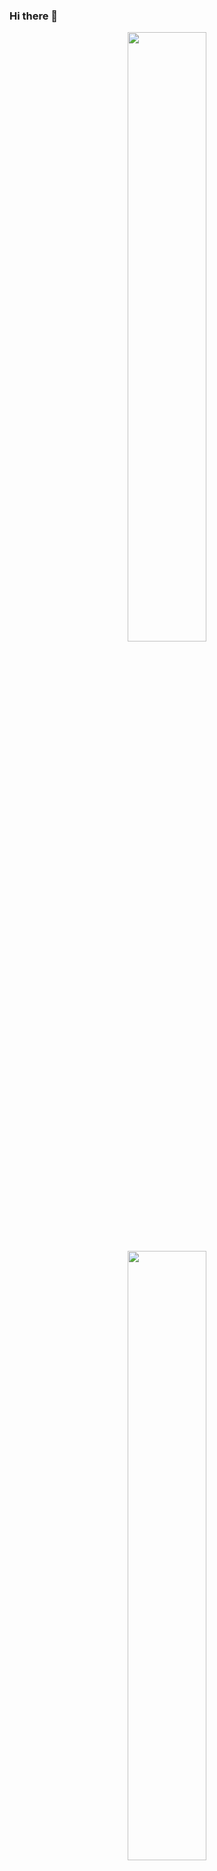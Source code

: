 ### Hi there 👋

<center>
  <img width="50%" align="center" src="https://github-readme-stats.vercel.app/api/top-langs/?username=natalia-rios&hide=html&layout=compact&theme=dark" />
</center>

<center>
  <img width="50%" align="center" src="https://github-readme-stats.vercel.app/api?username=natalia-rios&theme=dark" />
</center>


<!--
**natalia-rios/natalia-rios** is a ✨ _special_ ✨ repository because its `README.md` (this file) appears on your GitHub profile.

Here are some ideas to get you started:

- 🔭 I’m currently working on ...
- 🌱 I’m currently learning ...
- 👯 I’m looking to collaborate on ...
- 🤔 I’m looking for help with ...
- 💬 Ask me about ...
- 📫 How to reach me: ...
- 😄 Pronouns: ...
- ⚡ Fun fact: ...
-->

